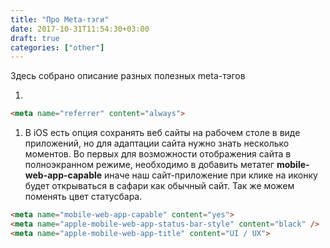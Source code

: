 ```yaml
---
title: "Про Meta-тэги"
date: 2017-10-31T11:54:30+03:00
draft: true
categories: ["other"]
---
```

Здесь собрано описание разных полезных meta-тэгов
<!--more-->

1.

```html
<meta name="referrer" content="always">
```

1. В iOS есть опция сохранять веб сайты на рабочем столе в виде приложений, но для адаптации сайта нужно знать несколько моментов. Во первых для возможности отображения сайта в полноэкранном режиме, необходимо в добавить метатег **mobile-web-app-capable** иначе наш сайт-приложение при клике на иконку будет открываться в сафари как обычный сайт. Так же можем поменять цвет статусбара.

```html
<meta name="mobile-web-app-capable" content="yes">
<meta name="apple-mobile-web-app-status-bar-style" content="black" />
<meta name="apple-mobile-web-app-title" content="UI / UX">
```

